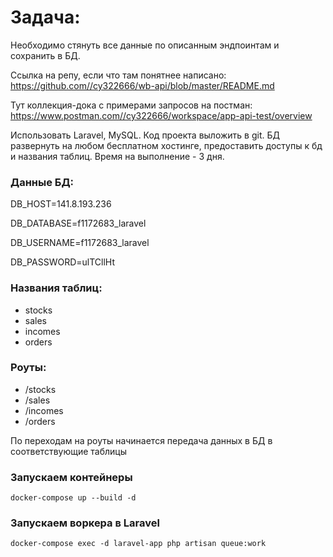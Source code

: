 # Задача:
Необходимо стянуть все данные по описанным эндпоинтам и сохранить в БД.

Ссылка на репу, если что там понятнее написано:
https://github.com//cy322666/wb-api/blob/master/README.md

Тут коллекция-дока с примерами запросов на постман:
https://www.postman.com//cy322666/workspace/app-api-test/overview

Использовать Laravel, MySQL.
Код проекта выложить в git. БД развернуть на любом бесплатном хостинге, предоставить доступы к бд и названия таблиц.
Время на выполнение - 3 дня.

### Данные БД:

DB_HOST=141.8.193.236

DB_DATABASE=f1172683_laravel

DB_USERNAME=f1172683_laravel

DB_PASSWORD=ulTCllHt

### Названия таблиц:

- stocks
- sales
- incomes
- orders

### Роуты:
- /stocks
- /sales
- /incomes
- /orders

По переходам на роуты начинается передача данных в БД в соответствующие таблицы

### Запускаем контейнеры
    docker-compose up --build -d

### Запускаем воркера в Laravel
    docker-compose exec -d laravel-app php artisan queue:work
